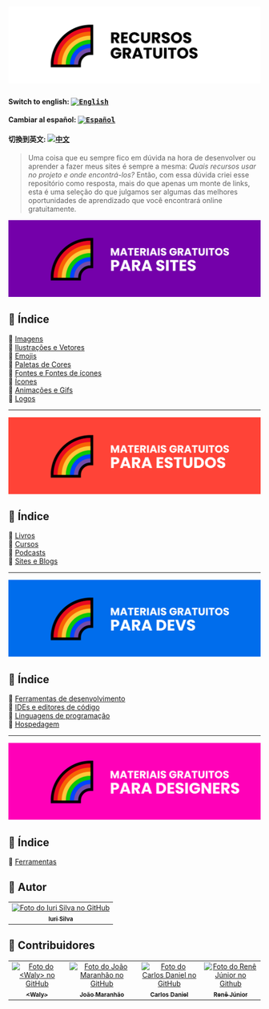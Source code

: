 <h1 align="center">
  <img src="assets/image/logo.png">
</h1>

#### Switch to english: <kbd>[<img title="English" alt="English" src="flags/eua.png" width="22">](translation/english/README.en.md)</kbd>

#### Cambiar al español: <kbd>[<img title="Español" alt="Español" src="flags/es.png" width="22">](translation/espanol/README.es.md)</kbd>

#### 切換到英文: <kbd>[<img title="中文" alt="中文" src="flags/cn.png" width="22">](translation/中文/README.cn.md)</kbd>

> Uma coisa que eu sempre fico em dúvida na hora de desenvolver ou aprender a fazer meus sites é sempre a mesma: <i>Quais recursos usar no projeto e onde encontrá-los?</i>
> Então, com essa dúvida criei esse repositório como resposta, mais do que apenas um monte de links, esta é uma seleção do que julgamos ser algumas das melhores oportunidades de aprendizado que você encontrará online gratuitamente.

<img src="assets/image/banner1.png">

## 📕 Índice

📌 [Imagens](pages/materiais-gratuitos-para-sites.br.md#-imagens)<br>
📌 [Ilustrações e Vetores](pages/materiais-gratuitos-para-sites.br.md#-ilustrações-e-vetores)<br>
📌 [Emojis](pages/materiais-gratuitos-para-sites.br.md#-emojis)<br>
📌 [Paletas de Cores](pages/materiais-gratuitos-para-sites.br.md#-paletas-de-cores)<br>
📌 [Fontes e Fontes de ícones](pages/materiais-gratuitos-para-sites.br.md#-fontes-e-fontes-de-ícones)<br>
📌 [Ícones](pages/materiais-gratuitos-para-sites.br.md#-ícones)<br>
📌 [Animações e Gifs](pages/materiais-gratuitos-para-sites.br.md#-animações-e-gifs)<br>
📌 [Logos](pages/materiais-gratuitos-para-sites.br.md#-logos)<br>

---

<img src="assets/image/banner2.png">

## 📕 Índice

📌 [Livros](pages/materiais-gratuitos-para-estudos.br.md#-livros)<br>
📌 [Cursos](pages/materiais-gratuitos-para-estudos.br.md#-cursos)<br>
📌 [Podcasts](pages/materiais-gratuitos-para-estudos.br.md#-podcasts)<br>
📌 [Sites e Blogs](pages/materiais-gratuitos-para-estudos.br.md#-sites-e-blogs)<br>

---

<img src="assets/image/banner3.png">

## 📕 Índice

📌 [Ferramentas de desenvolvimento](pages/materiais-gratuitos-para-devs.br.md#-ferramentas-de-desenvolvimento)<br>
📌 [IDEs e editores de código](pages/materiais-gratuitos-para-devs.br.md#-ides-e-editores-de-código)<br>
📌 [Linguagens de programação](pages/materiais-gratuitos-para-devs.br.md#-linguagens-de-programação)<br>
📌 [Hospedagem](pages/materiais-gratuitos-para-devs.br.md#-hospedagem)<br>

---

<img src="assets/image/banner4.png">

## 📕 Índice

📌 [Ferramentas](pages/materiais-gratuitos-para-designers.br.md#-ferramentas) <br>


## 🦄 Autor

<table>
  <tr>
    <td align="center">
      <a href="https://github.com/iuricode">
        <img src="https://avatars3.githubusercontent.com/u/31936044" width="100px;" alt="Foto do Iuri Silva no GitHub"/><br>
        <sub>
          <b>Iuri Silva</b>
        </sub>
      </a>
    </td>
  </tr>
</table>

## 🌈 Contribuidores

<table>
  <tr>
    <td align="center">
      <a href="https://github.com/walysonfelipe">
        <img src="https://avatars1.githubusercontent.com/u/35854466" width="100px;" alt="Foto do <Waly> no GitHub"/><br>
        <sub>
          <b><<!---->Waly></b>
        </sub>
      </a><br>
    </td>
    <td align="center">
      <a href="https://github.com/joaomaranhao">
        <img src="https://avatars0.githubusercontent.com/u/31970285" width="100px;" alt="Foto do João Maranhão no GitHub"/><br>
        <sub>
          <b>João Maranhão</b>
        </sub>
      </a><br>
    </td>
    <td align="center">
      <a href="https://github.com/z3ox1s">
        <img src="https://avatars0.githubusercontent.com/u/66672234" width="100px;" alt="Foto do Carlos Daniel no GitHub"/><br>
        <sub>
          <b>Carlos Daniel</b>
        </sub>
      </a><br>
    </td>
    <td align="center">
      <a href="https://github.com/reness0">
        <img src="https://avatars0.githubusercontent.com/u/49681380" width="100px;" alt="Foto do Renê Júnior no Github"/><br>
        <sub>
          <b>Renê Júnior</b>
        </sub>
      </a><br>
    </td>
  </tr>
</table>

